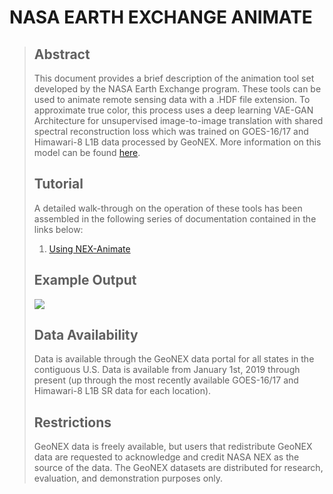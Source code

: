 # NASA EARTH EXCHANGE ANIMATE
>
>
> ## Abstract
> This document provides a brief description of the animation tool set developed by the NASA Earth Exchange program. These tools can be used to animate remote sensing data with a .HDF file extension. To approximate true color, this process uses a deep learning VAE-GAN Architecture for unsupervised image-to-image translation with shared spectral reconstruction loss which was trained on GOES-16/17 and Himawari-8 L1B data processed by GeoNEX. More information on this model can be found [here](https://github.com/tjvandal/unsupervised-spectral-synthesis).
>
>
> ## Tutorial
> A detailed walk-through on the operation of these tools has been assembled in the following series of documentation contained in the links below:
> 1. [Using NEX-Animate](docs/tutorial.md)
>
> ## Example Output
> <img src="docs/img/nex.gif"/>
>
>
> ## Data Availability
> Data is available through the GeoNEX data portal for all states in the contiguous U.S. Data is available from January 1st, 2019 through present (up through the most recently available GOES-16/17 and Himawari-8 L1B SR data for each location).
>
>
> ## Restrictions
> GeoNEX data is freely available, but users that redistribute GeoNEX data are requested to acknowledge and credit NASA NEX as the source of the data. The GeoNEX datasets are distributed for research, evaluation, and demonstration purposes only.
